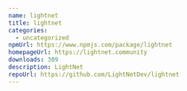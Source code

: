 ```yaml
---
name: lightnet
title: lightnet
categories:
  - uncategorized
npmUrl: https://www.npmjs.com/package/lightnet
homepageUrl: https://lightnet.community
downloads: 309
description: LightNet
repoUrl: https://github.com/LightNetDev/lightnet
---
```


